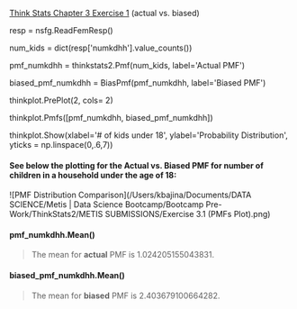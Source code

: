 [Think Stats Chapter 3 Exercise 1](http://greenteapress.com/thinkstats2/html/thinkstats2004.html#toc31) (actual vs. biased)

resp = nsfg.ReadFemResp()

num_kids = dict(resp['numkdhh'].value_counts())

pmf_numkdhh = thinkstats2.Pmf(num_kids, label='Actual PMF')

biased_pmf_numkdhh = BiasPmf(pmf_numkdhh, label='Biased PMF')


thinkplot.PrePlot(2, cols= 2)

thinkplot.Pmfs([pmf_numkdhh, biased_pmf_numkdhh])

thinkplot.Show(xlabel='# of kids under 18', ylabel='Probability Distribution', yticks = np.linspace(0,.6,7))

#### See below the plotting for the Actual vs. Biased PMF for number of children in a household under the age of 18:

![PMF Distribution Comparison](/Users/kbajina/Documents/DATA SCIENCE/Metis | Data Science Bootcamp/Bootcamp Pre-Work/ThinkStats2/METIS SUBMISSIONS/Exercise 3.1 (PMFs Plot).png)


#### pmf_numkdhh.Mean() 
> The mean for **actual** PMF is 1.024205155043831.

#### biased_pmf_numkdhh.Mean() 
> The mean for **biased** PMF is 2.403679100664282.